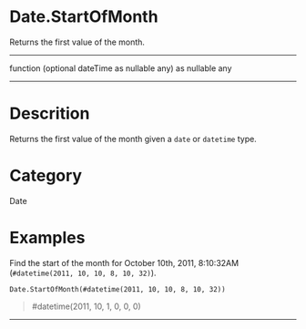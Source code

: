 ﻿# Date.StartOfMonth
Returns the first value of the month.
***
function (optional dateTime as nullable any) as nullable any
***
# Descrition 
Returns the first value of the month given a <code>date</code> or <code>datetime</code> type.
# Category 
Date
# Examples 
Find the start of the month for October 10th, 2011, 8:10:32AM (<code>#datetime(2011, 10, 10, 8, 10, 32)</code>).
```
Date.StartOfMonth(#datetime(2011, 10, 10, 8, 10, 32))
```
> #datetime(2011, 10, 1, 0, 0, 0)
***
